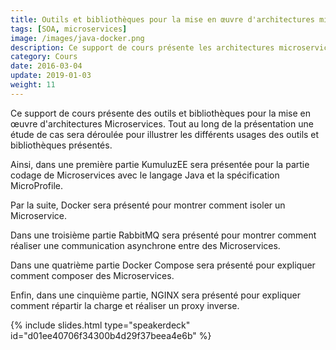 ```yaml
---
title: Outils et bibliothèques pour la mise en œuvre d'architectures microservices
tags: [SOA, microservices]
image: /images/java-docker.png
description: Ce support de cours présente les architectures microservices.
category: Cours
date: 2016-03-04
update: 2019-01-03
weight: 11
---
```


Ce support de cours présente des outils et bibliothèques pour la mise en œuvre d'architectures Microservices. Tout au long de la présentation une étude de cas sera déroulée pour illustrer les différents usages des outils et bibliothèques présentés.

Ainsi, dans une première partie KumuluzEE sera présentée pour la partie codage de Microservices avec le langage Java et la spécification MicroProfile.

Par la suite, Docker sera présenté pour montrer comment isoler un Microservice.

Dans une troisième partie RabbitMQ sera présenté pour montrer comment réaliser une communication asynchrone entre des Microservices.

Dans une quatrième partie Docker Compose sera présenté pour expliquer comment composer des Microservices.

Enfin, dans une cinquième partie, NGINX sera présenté pour expliquer comment répartir la charge et réaliser un proxy inverse.

{% include slides.html type="speakerdeck" id="d01ee40706f34300b4d29f37beea4e6b" %}
